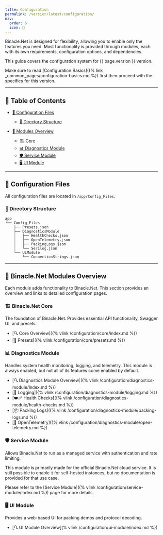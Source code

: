 ```yaml
---
title: Configuration
permalink: /version/latest/configuration/
nav:
  order: 6
  icon: 🔧
---
```


Binacle.Net is designed for flexibility, allowing you to enable only the features you need. Most functionality is
provided through modules, each with its own requirements, configuration options, and dependencies.

This guide covers the configuration system for {{ page.version }} version.

Make sure to read [Configuration Basics]({% link _common_pages/configuration-basics.md %}) first then proceed with the
specifics for this version.

---
## 📖 Table of Contents

- [📂 Configuration Files](#-configuration-files)
    - [📑 Directory Structure](#-directory-structure)

- [🔧 Modules Overview](#-binaclenet-modules-overview)
    - [🏗️ Core](#%EF%B8%8F-binaclenet-core)
    - [📊 Diagnostics Module](#-diagnostics-module)
    - [🛡️ Service Module](#%EF%B8%8F-service-module)
    - [🖥️ UI Module](#%EF%B8%8F-ui-module)

---

## 📂 Configuration Files

All configuration files are located in `/app/Config_Files`.

### 📑 Directory Structure

```text
app
└── Config_Files
    ├── Presets.json
    ├── DiagnosticsModule
    │   ├── HealthChecks.json
    │   ├── OpenTelemetry.json
    │   ├── PackingLogs.json
    │   └── Serilog.json
    └── UiModule
        └── ConnectionStrings.json
```

---
## 🔧 Binacle.Net Modules Overview

Each module adds functionality to Binacle.Net. This section provides an overview and links to detailed configuration
pages.

### 🏗️ Binacle.Net Core

The foundation of Binacle.Net. Provides essential API functionality, Swagger UI, and presets.

- [🔍 Core Overview]({% vlink /configuration/core/index.md %})
- [📖 Presets]({% vlink /configuration/core/presets.md %})

### 📊 Diagnostics Module

Handles system health monitoring, logging, and telemetry. This module is always enabled, but not all of its features
come enabled by default.

- [🔍 Diagnostics Module Overview]({% vlink /configuration/diagnostics-module/index.md %})
- [📜 Logging]({% vlink /configuration/diagnostics-module/logging.md %})
- [❤️‍🩹 Health Checks]({% vlink /configuration/diagnostics-module/health-checks.md %})
- [📦 Packing Logs]({% vlink /configuration/diagnostics-module/packing-logs.md %})
- [📡 OpenTelemetry]({% vlink /configuration/diagnostics-module/open-telemetry.md %})

### 🛡️ Service Module

Allows Binacle.Net to run as a managed service with authentication and rate limiting.

This module is primarily made for the official Binacle.Net cloud service.
It is still possible to enable it for self-hosted instances, but no documentation is provided for that use case.

Please refer to the [Service Module]({% vlink /configuration/service-module/index.md %}) page for more details.

### 🖥️ UI Module

Provides a web-based UI for packing demos and protocol decoding.

- [🔍 UI Module Overview](% vlink /configuration/ui-module/index.md %})


